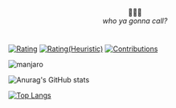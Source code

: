 
<div align="center">

👻💎👻<br>
*who ya gonna call?*

</div>

#

[![Rating](https://badgen.org/img/atcoder/ngng628/rating/algorithm?style=for-the-badge&label=RATING%28ALGO%29)](https://atcoder.jp/users/ngng628?contestType=algo)
[![Rating(Heuristic)](https://badgen.org/img/atcoder/ngng628/rating/heuristic?style=for-the-badge)](https://atcoder.jp/users/ngng628?contestType=heuristic)
[![Contributions](https://badgen.org/img/qiita/ngng628/contributions?style=for-the-badge)](https://qiita.com/ngng628)

![manjaro](https://img.shields.io/badge/manjaro-35BF5C?style=for-the-badge&logo=manjaro&logoColor=white)

![Anurag's GitHub stats](https://github-readme-stats.vercel.app/api?username=ngng628&count_private=true&theme=dracula)

[![Top Langs](https://github-readme-stats.vercel.app/api/top-langs/?username=ngng628&layout=compact&theme=dracula)](https://github.com/anuraghazra/github-readme-stats)
